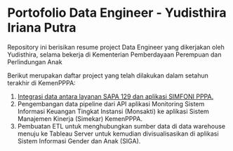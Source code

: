 # Portofolio Data Engineer - Yudisthira Iriana Putra
Repository ini berisikan resume project Data Engineer yang dikerjakan oleh Yudisthira, selama bekerja di Kementerian Pemberdayaan Perempuan dan Perlindungan Anak

Berikut merupakan daftar project yang telah dilakukan dalam setahun terakhir di KemenPPPA:

1. [Integrasi data antara layanan SAPA 129 dan aplikasi SIMFONI PPPA.](https://github.com/yudisyudis/dataEngineer_portofolio/blob/main/integrasi_sapa_simfoni.md)
2. Pengembangan data pipeline dari API aplikasi Monitoring Sistem Informasi Keuangan Tingkat Instansi (Monsakti) ke aplikasi Sistem Manajemen Kinerja (Simekar) KemenPPPA.
3. Pembuatan ETL untuk menghubungkan sumber data di data warehouse menuju ke Tableau Server untuk kemudian divisualisasikan di aplikasi Sistem Informasi Gender dan Anak (SIGA).
